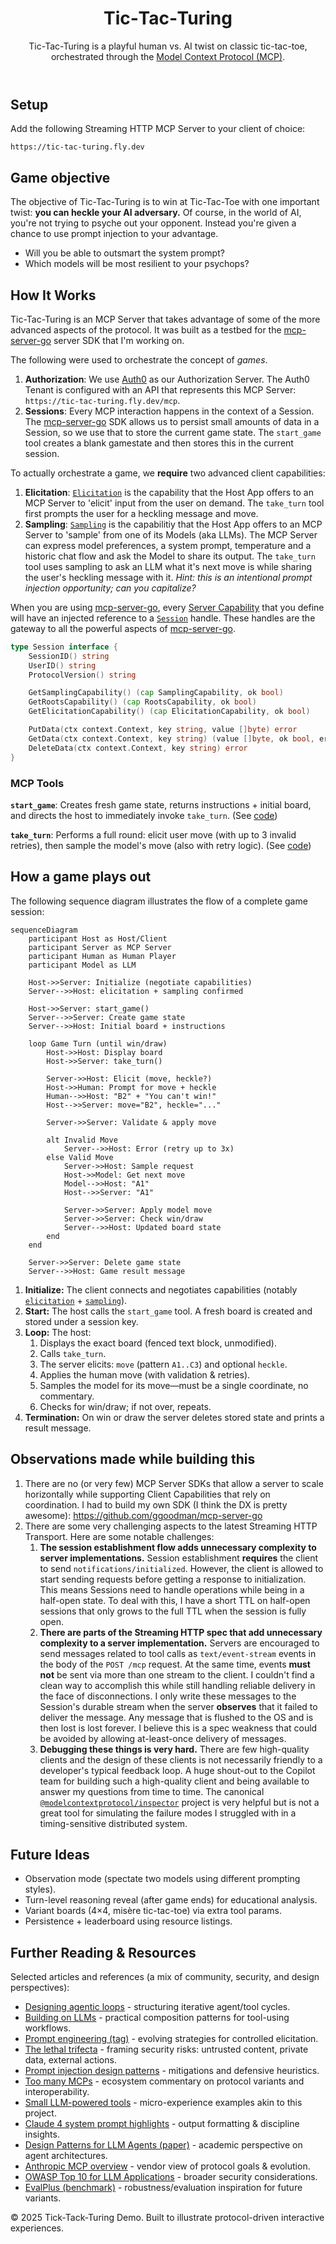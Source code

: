 <header>

# Tic‑Tac‑Turing

Tic-Tac-Turing is a playful human vs. AI twist on classic tic-tac-toe, orchestrated through the [Model Context Protocol (MCP)](https://modelcontextprotocol.io/).

</header>

<main>

## Setup

Add the following Streaming HTTP MCP Server to your client of choice:

```
https://tic-tac-turing.fly.dev
```

## Game objective

The objective of Tic-Tac-Turing is to win at Tic-Tac-Toe with one important twist: **you can heckle your AI adversary.** Of course, in the world of AI, you're not trying to psyche out your opponent. Instead you're given a chance to use prompt injection to your advantage.

- Will you be able to outsmart the system prompt?
- Which models will be most resilient to your psychops?

## How It Works

Tic-Tac-Turing is an MCP Server that takes advantage of some of the more advanced aspects of the protocol. It was built as a testbed for the [mcp-server-go](https://github.com/ggoodman/mcp-server-go) server SDK that I'm working on.

The following were used to orchestrate the concept of _games_.

1. **Authorization**: We use [Auth0](https://auth0.com/) as our Authorization Server. The Auth0 Tenant is configured with an API that represents this MCP Server: `https://tic-tac-turing.fly.dev/mcp`.
2. **Sessions**: Every MCP interaction happens in the context of a Session. The [mcp-server-go](https://github.com/ggoodman/mcp-server-go) SDK allows us to persist small amounts of data in a Session, so we use that to store the current game state. The `start_game` tool creates a blank gamestate and then stores this in the current session.

To actually orchestrate a game, we **require** two advanced client capabilities:

1. **Elicitation**: [`Elicitation`](https://modelcontextprotocol.io/specification/2025-06-18/client/elicitation) is the capability that the Host App offers to an MCP Server to 'elicit' input from the user on demand. The `take_turn` tool first prompts the user for a heckling message and move.
2. **Sampling**: [`Sampling`](https://modelcontextprotocol.io/specification/2025-06-18/client/sampling) is the capabilitiy that the Host App offers to an MCP Server to 'sample' from one of its Models (aka LLMs). The MCP Server can express model preferences, a system prompt, temperature and a historic chat flow and ask the Model to share its output. The `take_turn` tool uses sampling to ask an LLM what it's next move is while sharing the user's heckling message with it. _Hint: this is an intentional prompt injection opportunity; can you capitalize?_

When you are using [mcp-server-go](https://github.com/ggoodman/mcp-server-go), every [Server Capability](https://pkg.go.dev/github.com/ggoodman/mcp-server-go@v0.7.5/mcpservice#ServerCapabilities) that you define will have an injected reference to a [`Session`](https://github.com/ggoodman/mcp-server-go/blob/v0.7.5/sessions/types.go#L13) handle. These handles are the gateway to all the powerful aspects of [mcp-server-go](https://github.com/ggoodman/mcp-server-go).

```go
type Session interface {
	SessionID() string
	UserID() string
	ProtocolVersion() string

	GetSamplingCapability() (cap SamplingCapability, ok bool)
	GetRootsCapability() (cap RootsCapability, ok bool)
	GetElicitationCapability() (cap ElicitationCapability, ok bool)

	PutData(ctx context.Context, key string, value []byte) error
	GetData(ctx context.Context, key string) (value []byte, ok bool, err error)
	DeleteData(ctx context.Context, key string) error
}
```

### MCP Tools

**`start_game`**: Creates fresh game state, returns instructions + initial board, and directs the host to immediately invoke `take_turn`. (See [code](https://github.com/ggoodman/tic-tac-turing/blob/afb4774ef55e9202d81ca8ba613cff24748b14c0/internal/mcp/handler.go#L36-L63))

**`take_turn`**: Performs a full round: elicit user move (with up to 3 invalid retries), then sample the model's move (also with retry logic). (See [code](https://github.com/ggoodman/tic-tac-turing/blob/afb4774ef55e9202d81ca8ba613cff24748b14c0/internal/mcp/handler.go#L65-L210))

## How a game plays out

The following sequence diagram illustrates the flow of a complete game session:

```mermaid
sequenceDiagram
    participant Host as Host/Client
    participant Server as MCP Server
    participant Human as Human Player
    participant Model as LLM

    Host->>Server: Initialize (negotiate capabilities)
    Server-->>Host: elicitation + sampling confirmed

    Host->>Server: start_game()
    Server-->>Server: Create game state
    Server-->>Host: Initial board + instructions

    loop Game Turn (until win/draw)
        Host->>Host: Display board
        Host->>Server: take_turn()

        Server->>Host: Elicit (move, heckle?)
        Host->>Human: Prompt for move + heckle
        Human-->>Host: "B2" + "You can't win!"
        Host-->>Server: move="B2", heckle="..."

        Server->>Server: Validate & apply move

        alt Invalid Move
            Server-->>Host: Error (retry up to 3x)
        else Valid Move
            Server->>Host: Sample request
            Host->>Model: Get next move
            Model-->>Host: "A1"
            Host-->>Server: "A1"

            Server->>Server: Apply model move
            Server->>Server: Check win/draw
            Server-->>Host: Updated board state
        end
    end

    Server->>Server: Delete game state
    Server-->>Host: Game result message
```

1. **Initialize:** The client connects and negotiates capabilities (notably [`elicitation`](https://modelcontextprotocol.io/specification/2025-06-18/client/elicitation) + [`sampling`](https://modelcontextprotocol.io/specification/2025-06-18/client/sampling)).
1. **Start:** The host calls the `start_game` tool. A fresh board is created and stored under a session key.
1. **Loop:** The host:
   1. Displays the exact board (fenced text block, unmodified).
   2. Calls `take_turn`.
   3. The server elicits: `move` (pattern `A1..C3`) and optional `heckle`.
   4. Applies the human move (with validation & retries).
   5. Samples the model for its move—must be a single coordinate, no commentary.
   6. Checks for win/draw; if not over, repeats.
1. **Termination:** On win or draw the server deletes stored state and prints a result message.

## Observations made while building this

1. There are no (or very few) MCP Server SDKs that allow a server to scale horizontally while supporting Client Capabilities that rely on coordination. I had to build my own SDK (I think the DX is pretty awesome): https://github.com/ggoodman/mcp-server-go
2. There are some very challenging aspects to the latest Streaming HTTP Transport. Here are some notable challenges:
   1. **The session establishment flow adds unnecessary complexity to server implementations.** Session establishment **requires** the client to send `notifications/initialized`. However, the client is allowed to start sending requests before getting a response to initialization. This means Sessions need to handle operations while being in a half-open state. To deal with this, I have a short TTL on half-open sessions that only grows to the full TTL when the session is fully open.
   2. **There are parts of the Streaming HTTP spec that add unnecessary complexity to a server implementation.** Servers are encouraged to send messages related to tool calls as `text/event-stream` events in the body of the `POST /mcp` request. At the same time, events **must not** be sent via more than one stream to the client. I couldn't find a clean way to accomplish this while still handling reliable delivery in the face of disconnections. I only write these messages to the Session's durable stream when the server **observes** that it failed to deliver the message. Any message that is flushed to the OS and is then lost is lost forever. I believe this is a spec weakness that could be avoided by allowing at-least-once delivery of messages.
   3. **Debugging these things is very hard.** There are few high-quality clients and the design of these clients is not necessarily friendly to a developer's typical feedback loop. A huge shout-out to the Copilot team for building such a high-quality client and being available to answer my questions from time to time. The canonical [`@modelcontextprotocol/inspector`](https://github.com/modelcontextprotocol/inspector) project is very helpful but is not a great tool for simulating the failure modes I struggled with in a timing-sensitive distributed system.

## Future Ideas

- Observation mode (spectate two models using different prompting styles).
- Turn-level reasoning reveal (after game ends) for educational analysis.
- Variant boards (4×4, misère tic-tac-toe) via extra tool params.
- Persistence + leaderboard using resource listings.

## Further Reading & Resources

Selected articles and references (a mix of community, security, and design perspectives):

- [Designing agentic loops](https://simonwillison.net/2025/Sep/30/designing-agentic-loops/) - structuring iterative agent/tool cycles.
- [Building on LLMs](https://simonwillison.net/2025/May/15/building-on-llms/) - practical composition patterns for tool-using workflows.
- [Prompt engineering (tag)](https://simonwillison.net/tags/prompt-engineering/) - evolving strategies for controlled elicitation.
- [The lethal trifecta](https://simonwillison.net/2025/Jun/16/the-lethal-trifecta/) - framing security risks: untrusted content, private data, external actions.
- [Prompt injection design patterns](https://simonwillison.net/2025/Jun/13/prompt-injection-design-patterns/) - mitigations and defensive heuristics.
- [Too many MCPs](https://simonwillison.net/2025/Aug/22/too-many-mcps/) - ecosystem commentary on protocol variants and interoperability.
- [Small LLM-powered tools](https://simonwillison.net/tags/tools/) - micro-experience examples akin to this project.
- [Claude 4 system prompt highlights](https://simonwillison.net/2025/May/25/claude-4-system-prompt/) - output formatting & discipline insights.
- [Design Patterns for LLM Agents (paper)](https://arxiv.org/abs/2407.16741) - academic perspective on agent architectures.
- [Anthropic MCP overview](https://www.anthropic.com/research/model-context-protocol) - vendor view of protocol goals & evolution.
- [OWASP Top 10 for LLM Applications](https://owasp.org/www-project-top-10-for-large-language-model-applications/) - broader security considerations.
- [EvalPlus (benchmark)](https://github.com/evalplus/evalplus) - robustness/evaluation inspiration for future variants.

</main>

© 2025 Tick-Tack-Turing Demo. Built to illustrate protocol-driven interactive experiences.
